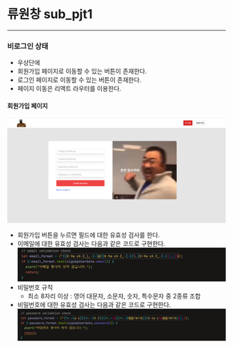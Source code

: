 # 류원창 sub_pjt1
---

### 비로그인 상태
- 우상단에
- 회원가입 페이지로 이동할 수 있는 버튼이 존재한다.
- 로그인 페이지로 이동할 수 있는 버튼이 존재한다.
- 페이지 이동은 리액트 라우터를 이용한다.

#### 회원가입 페이지

![image](img/1.PNG)

- 회원가입 버튼을 누르면 필드에 대한 유효성 검사를 한다.
- 이메일에 대한 유효성 검사는 다음과 같은 코드로 구현한다.
  ![image](img/2.PNG)
- 비밀번호 규칙 
  - 최소 8자리 이상 : 영어 대문자, 소문자, 숫자, 특수문자 중 2종류 조합
- 비밀번호에 대한 유효성 검사는 다음과 같은 코드로 구현한다.
  ![image](img/3.PNG)
